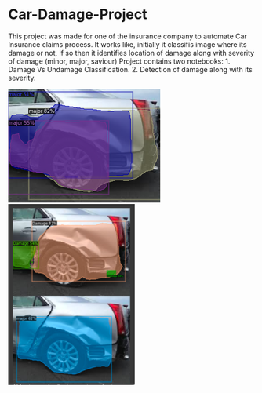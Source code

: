 # Car-Damage-Project

This project was made for one of the insurance company to automate Car Insurance claims process.
It works like, initially it classifis image where its damage or not,
if so then it identifies location of damage along with severity of damage (minor, major, saviour)
Project contains two notebooks:
      1. Damage Vs Undamage Classification.
      2. Detection of damage along with its severity.
      
![Severity Identification](identify_damage_severity.png) 
![Damage Detection & Most relevant case identification ](CarDamage.png) 



